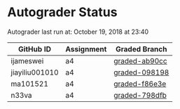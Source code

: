 # Autograder Status
Autograder last run at: October 19, 2018 at 23:40

| GitHub ID | Assignment | Graded Branch |
|-----------|------------|---------------|
| ijameswei | a4 | [graded-ab90cc](https://github.com/Fall2018COMP401-001/a4-ijameswei/tree/graded-ab90cc) | 
| jiayiliu001010 | a4 | [graded-098198](https://github.com/Fall2018COMP401-001/a4-jiayiliu001010/tree/graded-098198) | 
| ma101521 | a4 | [graded-f86e3e](https://github.com/Fall2018COMP401-001/a4-ma101521/tree/graded-f86e3e) | 
| n33va | a4 | [graded-798dfb](https://github.com/Fall2018COMP401-001/a4-n33va/tree/graded-798dfb) | 
